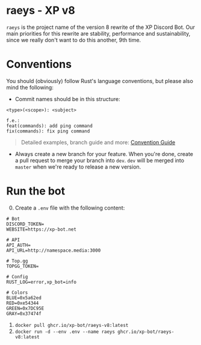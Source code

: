 # raeys - XP v8
`raeys` is the project name of the version 8 rewrite of the XP Discord Bot.
Our main priorities for this rewrite are stability, performance and sustainability, since we really don't want to do this another, 9th time.

# Conventions
You should (obviously) follow Rust's language conventions, but please also mind the following:
- Commit names should be in this structure: 
```
<type>(<scope>): <subject>

f.e.:
feat(commands): add ping command
fix(commands): fix ping command
```
> Detailed examples, branch guide and more: [Convention Guide](https://dev.to/varbsan/a-simplified-convention-for-naming-branches-and-commits-in-git-il4)
- Always create a new branch for your feature. When you're done, create a pull request to merge your branch into `dev`. `dev` will be merged into `master` when we're ready to release a new version.

# Run the bot
0. Create a `.env` file with the following content:
```env
# Bot
DISCORD_TOKEN=
WEBSITE=https://xp-bot.net

# API
API_AUTH=
API_URL=http://namespace.media:3000

# Top.gg
TOPGG_TOKEN=

# Config
RUST_LOG=error,xp_bot=info

# Colors
BLUE=0x5a62ed
RED=0xe54344
GREEN=0x7DC95E
GRAY=0x37474f
```

1. `docker pull ghcr.io/xp-bot/raeys-v8:latest`
2. `docker run -d --env .env --name raeys ghcr.io/xp-bot/raeys-v8:latest`


